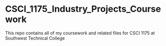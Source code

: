 # CSCI_1175_Industry_Projects_Coursework
This repo contains all of my coursework and related files for CSCI 1175 at Southwest Technical College
